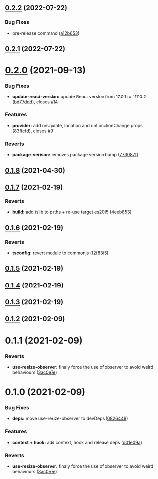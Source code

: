 

## [0.2.2](https://github.com/toinelin/react-locomotive-scroll/compare/0.2.1...0.2.2) (2022-07-22)


### Bug Fixes

* pre-release command ([a12b653](https://github.com/toinelin/react-locomotive-scroll/commit/a12b653b2f24b6a01f81ef4b25038c25cc6ba6d7))

## [0.2.1](https://github.com/toinelin/react-locomotive-scroll/compare/0.2.0...0.2.1) (2022-07-22)

# [0.2.0](https://github.com/toinelin/react-locomotive-scroll/compare/0.1.8...0.2.0) (2021-09-13)


### Bug Fixes

* **update-react-version:** update React version from 17.0.1 to ^17.0.2 ([bd77ddd](https://github.com/toinelin/react-locomotive-scroll/commit/bd77ddd3540563f5f548019014314566fda3a671)), closes [#14](https://github.com/toinelin/react-locomotive-scroll/issues/14)


### Features

* **provider:** add onUpdate, location and onLocationChange props ([83ffcfd](https://github.com/toinelin/react-locomotive-scroll/commit/83ffcfd529edaeac27b03fbb6825bcf29d5a64a2)), closes [#9](https://github.com/toinelin/react-locomotive-scroll/issues/9)


### Reverts

* **package-verison:** removes package version bump ([773087f](https://github.com/toinelin/react-locomotive-scroll/commit/773087ff872d7df2d10107355f870b88aa59e880))

## [0.1.8](https://github.com/toinelin/react-locomotive-scroll/compare/0.1.7...0.1.8) (2021-04-30)

## [0.1.7](https://github.com/toinelin/react-locomotive-scroll/compare/0.1.6...0.1.7) (2021-02-19)


### Reverts

* **build:** add tslib to paths + re-use target es2015 ([4eeb853](https://github.com/toinelin/react-locomotive-scroll/commit/4eeb853efabed59fe923aaba710bca124b4633b9))

## [0.1.6](https://github.com/toinelin/react-locomotive-scroll/compare/0.1.5...0.1.6) (2021-02-19)


### Reverts

* **tsconfig:** revert module to commonjs ([f2f83f6](https://github.com/toinelin/react-locomotive-scroll/commit/f2f83f60b5622804d862e4522114da2bf96c1de4))

## [0.1.5](https://github.com/toinelin/react-locomotive-scroll/compare/0.1.4...0.1.5) (2021-02-19)

## [0.1.4](https://github.com/toinelin/react-locomotive-scroll/compare/0.1.3...0.1.4) (2021-02-19)

## [0.1.3](https://github.com/toinelin/react-locomotive-scroll/compare/0.1.2...0.1.3) (2021-02-19)

## [0.1.2](https://github.com/toinelin/react-locomotive-scroll/compare/0.1.1...0.1.2) (2021-02-09)

# 0.1.1 (2021-02-09)


### Reverts

* **use-resize-observer:** finaly force the use of observer to avoid weird behaviours ([3ac0e7e](https://github.com/toinelin/react-locomotive-scroll/commit/3ac0e7eee2d28a0613fa958fdba80f254d8f9c30))

# 0.1.0 (2021-02-09)


### Bug Fixes

* **deps:** move use-resize-observer to devDeps ([0826448](https://github.com/toinelin/react-locomotive-scroll/commit/0826448c608b1fb96ea701d3f470ed3b5cc048b7))


### Features

* **context + hook:** add context, hook and release deps ([d01e09a](https://github.com/toinelin/react-locomotive-scroll/commit/d01e09a4b03a02a8165e788a6d70cf9e3da5f4f5))


### Reverts

* **use-resize-observer:** finaly force the use of observer to avoid weird behaviours ([3ac0e7e](https://github.com/toinelin/react-locomotive-scroll/commit/3ac0e7eee2d28a0613fa958fdba80f254d8f9c30))
